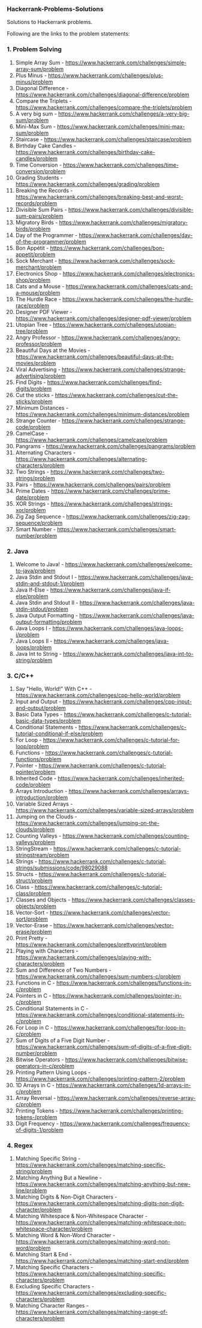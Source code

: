 ### Hackerrank-Problems-Solutions
Solutions to Hackerrank problems.

Following are the links to the problem statements:

### 1. Problem Solving

1. Simple Array Sum - https://www.hackerrank.com/challenges/simple-array-sum/problem
2. Plus Minus - https://www.hackerrank.com/challenges/plus-minus/problem
3. Diagonal Difference - https://www.hackerrank.com/challenges/diagonal-difference/problem
4. Compare the Triplets - https://www.hackerrank.com/challenges/compare-the-triplets/problem
5. A very big sum - https://www.hackerrank.com/challenges/a-very-big-sum/problem
6. Mini-Max Sum - https://www.hackerrank.com/challenges/mini-max-sum/problem
7. Staircase - https://www.hackerrank.com/challenges/staircase/problem
8. Birthday Cake Candles - https://www.hackerrank.com/challenges/birthday-cake-candles/problem
9. Time Conversion - https://www.hackerrank.com/challenges/time-conversion/problem
10. Grading Students - https://www.hackerrank.com/challenges/grading/problem
11. Breaking the Records - https://www.hackerrank.com/challenges/breaking-best-and-worst-records/problem
12. Divisible Sum Pairs - https://www.hackerrank.com/challenges/divisible-sum-pairs/problem
13. Migratory Birds - https://www.hackerrank.com/challenges/migratory-birds/problem
14. Day of the Programmer - https://www.hackerrank.com/challenges/day-of-the-programmer/problem
15. Bon Appétit - https://www.hackerrank.com/challenges/bon-appetit/problem
16. Sock Merchant - https://www.hackerrank.com/challenges/sock-merchant/problem
17. Electronics Shop - https://www.hackerrank.com/challenges/electronics-shop/problem
18. Cats and a Mouse - https://www.hackerrank.com/challenges/cats-and-a-mouse/problem
19. The Hurdle Race - https://www.hackerrank.com/challenges/the-hurdle-race/problem
20. Designer PDF Viewer - https://www.hackerrank.com/challenges/designer-pdf-viewer/problem
21. Utopian Tree - https://www.hackerrank.com/challenges/utopian-tree/problem
22. Angry Professor - https://www.hackerrank.com/challenges/angry-professor/problem
23. Beautiful Days at the Movies - https://www.hackerrank.com/challenges/beautiful-days-at-the-movies/problem
24. Viral Advertising - https://www.hackerrank.com/challenges/strange-advertising/problem
25. Find Digits - https://www.hackerrank.com/challenges/find-digits/problem
26. Cut the sticks - https://www.hackerrank.com/challenges/cut-the-sticks/problem
27. Minimum Distances - https://www.hackerrank.com/challenges/minimum-distances/problem
28. Strange Counter - https://www.hackerrank.com/challenges/strange-code/problem
29. CamelCase - https://www.hackerrank.com/challenges/camelcase/problem
30. Pangrams - https://www.hackerrank.com/challenges/pangrams/problem
31. Alternating Characters - https://www.hackerrank.com/challenges/alternating-characters/problem
32. Two Strings - https://www.hackerrank.com/challenges/two-strings/problem
33. Pairs - https://www.hackerrank.com/challenges/pairs/problem
34. Prime Dates - https://www.hackerrank.com/challenges/prime-date/problem
35. XOR Strings - https://www.hackerrank.com/challenges/strings-xor/problem
36. Zig Zag Sequence - https://www.hackerrank.com/challenges/zig-zag-sequence/problem
37. Smart Number - https://www.hackerrank.com/challenges/smart-number/problem

### 2. Java

1. Welcome to Java! - https://www.hackerrank.com/challenges/welcome-to-java/problem
2. Java Stdin and Stdout I - https://www.hackerrank.com/challenges/java-stdin-and-stdout-1/problem
3. Java If-Else - https://www.hackerrank.com/challenges/java-if-else/problem
4. Java Stdin and Stdout II - https://www.hackerrank.com/challenges/java-stdin-stdout/problem
5. Java Output Formatting - https://www.hackerrank.com/challenges/java-output-formatting/problem
6. Java Loops I - https://www.hackerrank.com/challenges/java-loops-i/problem
7. Java Loops II - https://www.hackerrank.com/challenges/java-loops/problem
8. Java Int to String - https://www.hackerrank.com/challenges/java-int-to-string/problem

### 3. C/C++

1. Say "Hello, World!" With C++ - https://www.hackerrank.com/challenges/cpp-hello-world/problem
2. Input and Output - https://www.hackerrank.com/challenges/cpp-input-and-output/problem
3. Basic Data Types - https://www.hackerrank.com/challenges/c-tutorial-basic-data-types/problem
4. Conditional Statements - https://www.hackerrank.com/challenges/c-tutorial-conditional-if-else/problem
5. For Loop - https://www.hackerrank.com/challenges/c-tutorial-for-loop/problem
6. Functions - https://www.hackerrank.com/challenges/c-tutorial-functions/problem
7. Pointer - https://www.hackerrank.com/challenges/c-tutorial-pointer/problem
8. Inherited Code - https://www.hackerrank.com/challenges/inherited-code/problem
9. Arrays Introduction - https://www.hackerrank.com/challenges/arrays-introduction/problem
10. Variable Sized Arrays - https://www.hackerrank.com/challenges/variable-sized-arrays/problem
11. Jumping on the Clouds - https://www.hackerrank.com/challenges/jumping-on-the-clouds/problem
12. Counting Valleys - https://www.hackerrank.com/challenges/counting-valleys/problem
13. StringStream - https://www.hackerrank.com/challenges/c-tutorial-stringstream/problem
14. Strings - https://www.hackerrank.com/challenges/c-tutorial-strings/submissions/code/98029088
15. Structs - https://www.hackerrank.com/challenges/c-tutorial-struct/problem
16. Class - https://www.hackerrank.com/challenges/c-tutorial-class/problem
17. Classes and Objects - https://www.hackerrank.com/challenges/classes-objects/problem
18. Vector-Sort - https://www.hackerrank.com/challenges/vector-sort/problem
19. Vector-Erase - https://www.hackerrank.com/challenges/vector-erase/problem
20. Print Pretty - https://www.hackerrank.com/challenges/prettyprint/problem
21. Playing with Characters - https://www.hackerrank.com/challenges/playing-with-characters/problem
22. Sum and Difference of Two Numbers - https://www.hackerrank.com/challenges/sum-numbers-c/problem
23. Functions in C - https://www.hackerrank.com/challenges/functions-in-c/problem
24. Pointers in C - https://www.hackerrank.com/challenges/pointer-in-c/problem
25. Conditional Statements in C - https://www.hackerrank.com/challenges/conditional-statements-in-c/problem
26. For Loop in C - https://www.hackerrank.com/challenges/for-loop-in-c/problem
27. Sum of Digits of a Five Digit Number - https://www.hackerrank.com/challenges/sum-of-digits-of-a-five-digit-number/problem
28. Bitwise Operators - https://www.hackerrank.com/challenges/bitwise-operators-in-c/problem
29. Printing Pattern Using Loops - https://www.hackerrank.com/challenges/printing-pattern-2/problem
30. 1D Arrays in C - https://www.hackerrank.com/challenges/1d-arrays-in-c/problem
31. Array Reversal - https://www.hackerrank.com/challenges/reverse-array-c/problem
32. Printing Tokens - https://www.hackerrank.com/challenges/printing-tokens-/problem
33. Digit Frequency - https://www.hackerrank.com/challenges/frequency-of-digits-1/problem

### 4. Regex

1. Matching Specific String - https://www.hackerrank.com/challenges/matching-specific-string/problem
2. Matching Anything But a Newline - https://www.hackerrank.com/challenges/matching-anything-but-new-line/problem
3. Matching Digits & Non-Digit Characters - https://www.hackerrank.com/challenges/matching-digits-non-digit-character/problem
4. Matching Whitespace & Non-Whitespace Character - https://www.hackerrank.com/challenges/matching-whitespace-non-whitespace-character/problem
5. Matching Word & Non-Word Character - https://www.hackerrank.com/challenges/matching-word-non-word/problem
6. Matching Start & End - https://www.hackerrank.com/challenges/matching-start-end/problem
7. Matching Specific Characters - https://www.hackerrank.com/challenges/matching-specific-characters/problem
8. Excluding Specific Characters - https://www.hackerrank.com/challenges/excluding-specific-characters/problem
9. Matching Character Ranges - https://www.hackerrank.com/challenges/matching-range-of-characters/problem

